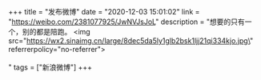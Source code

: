 +++
title = "发布微博"
date = "2020-12-03 15:01:02"
link = "https://weibo.com/2381077925/JwNVJsJoL"
description = "想要的只有一个，别的都是陪跑。 <img src=\"https://wx2.sinaimg.cn/large/8dec5da5ly1glb2bsk1ljj21qi334kjo.jpg\" referrerpolicy=\"no-referrer\"><br><br>"
tags = ["新浪微博"]
+++
